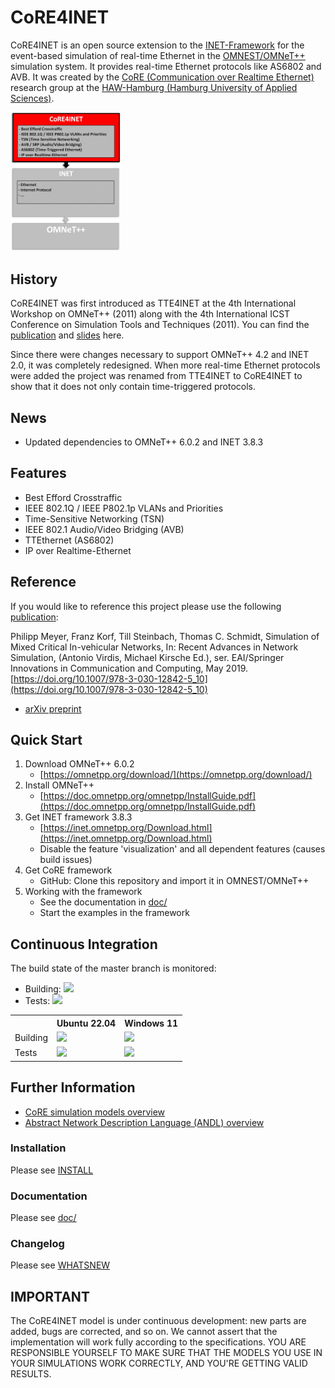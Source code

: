 # CoRE4INET

CoRE4INET is an open source extension to the [INET-Framework](https://inet.omnetpp.org/) for the event-based simulation of real-time Ethernet in the [OMNEST/OMNeT++](https://omnetpp.org/) simulation system. It provides real-time Ethernet protocols like AS6802 and AVB. It was created by the [CoRE (Communication over Realtime Ethernet)](https://core-researchgroup.de/) research group at the [HAW-Hamburg (Hamburg University of Applied Sciences)](https://www.haw-hamburg.de/english.html).

<img src="/doc/images/core4inet.png" alt="CoRE4INET Environment" width="35%">


## History
CoRE4INET was first introduced as TTE4INET at the 4th International Workshop on OMNeT++ (2011) along with the 4th International ICST Conference on Simulation Tools and Techniques (2011). You can find the [publication](https://core.inet.haw-hamburg.de/assets/bibliography/eigene/sdkks-eifre-11.pdf) and [slides](https://core.inet.haw-hamburg.de/assets/bibliography/eigene/sdkks-eifre-11_Slides.pdf) here.

Since there were changes necessary to support OMNeT++ 4.2 and INET 2.0, it was completely redesigned. When more real-time Ethernet protocols were added the project was renamed from TTE4INET to CoRE4INET to show that it does not only contain time-triggered protocols.


## News
* Updated dependencies to OMNeT++ 6.0.2 and INET 3.8.3


## Features
* Best Efford Crosstraffic
* IEEE 802.1Q / IEEE P802.1p VLANs and Priorities
* Time-Sensitive Networking (TSN)
* IEEE 802.1 Audio/Video Bridging (AVB)
* TTEthernet (AS6802)
* IP over Realtime-Ethernet


## Reference
If you would like to reference this project please use the following [publication](https://link.springer.com/chapter/10.1007/978-3-030-12842-5_10):

Philipp Meyer, Franz Korf, Till Steinbach, Thomas C. Schmidt, Simulation of Mixed Critical In-vehicular Networks, In: Recent Advances in Network Simulation, (Antonio Virdis, Michael Kirsche Ed.), ser. EAI/Springer Innovations in Communication and Computing, May 2019. [https://doi.org/10.1007/978-3-030-12842-5_10](https://doi.org/10.1007/978-3-030-12842-5_10) 

* [arXiv preprint](https://arxiv.org/abs/1808.03081)


## Quick Start
1. Download OMNeT++ 6.0.2
    * [https://omnetpp.org/download/](https://omnetpp.org/download/)
2. Install OMNeT++
    * [https://doc.omnetpp.org/omnetpp/InstallGuide.pdf](https://doc.omnetpp.org/omnetpp/InstallGuide.pdf)
3. Get INET framework 3.8.3
    * [https://inet.omnetpp.org/Download.html](https://inet.omnetpp.org/Download.html)
    * Disable the feature 'visualization' and all dependent features (causes build issues)
4. Get CoRE framework
    * GitHub: Clone this repository and import it in OMNEST/OMNeT++
5. Working with the framework
    * See the documentation in [doc/](/doc)
    * Start the examples in the framework


## Continuous Integration

The build state of the master branch is monitored:
* Building:
<a><img src="https://jenkins.core-rg.de/buildStatus/icon?job=CoRE4INET/CoRE4INET"></a>
* Tests:
<a><img src="https://jenkins.core-rg.de/buildStatus/icon?job=CoRE4INET/CoRE4INET_tests"></a>

<table>
  <tr>
    <th></th>
    <th>Ubuntu 22.04</th>
    <th>Windows 11</th>
  </tr>
  <tr>
    <td>Building</td>
    <td><img src="https://jenkins.core-rg.de/buildStatus/icon?job=CoRE4INET/CoRE4INET/Nodes=Ubuntu_22.04"></td>
    <td><img src="https://jenkins.core-rg.de/buildStatus/icon?job=CoRE4INET/CoRE4INET/Nodes=Windows_11"></td>
  </tr>
  <tr>
    <td>Tests</td>
    <td><img src="https://jenkins.core-rg.de/buildStatus/icon?job=CoRE4INET/CoRE4INET_tests/Nodes=Ubuntu_22.04"></td>
    <td><img src="https://jenkins.core-rg.de/buildStatus/icon?job=CoRE4INET/CoRE4INET_tests/Nodes=Windows_11"></td>
  </tr>
</table>


## Further Information
* [CoRE simulation models overview](https://core-researchgroup.de/projects/simulation.html)
* [Abstract Network Description Language (ANDL) overview](https://core-researchgroup.de/projects/simulation/abstract-network-description-language.html)

### Installation
Please see [INSTALL](/INSTALL)

### Documentation
Please see [doc/](/doc)

### Changelog
Please see [WHATSNEW](/WHATSNEW)

## IMPORTANT
The CoRE4INET model is under continuous development: new parts are added, bugs are corrected, and so on. We cannot assert that the implementation will work fully according to the specifications. YOU ARE RESPONSIBLE YOURSELF TO MAKE SURE THAT THE MODELS YOU USE IN YOUR SIMULATIONS WORK CORRECTLY, AND YOU'RE GETTING VALID RESULTS. 
